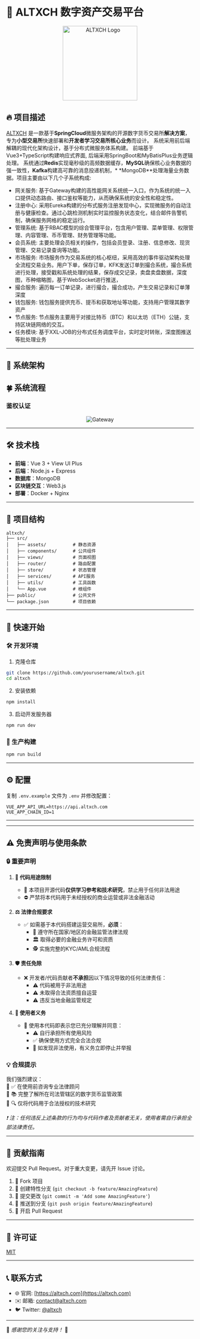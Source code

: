 # 📌 ALTXCH 数字资产交易平台

<p align="center">
  <img src="doc/imgs/logo.png" alt="ALTXCH Logo" width="200">
</p>

## 🔥 项目描述
 
<a href="http://altxch.com">ALTXCH</a> 是一款基于**SpringCloud**微服务架构的开源数字货币交易所**解决方案**，专为**小型交易所**快速部署和**开发者学习交易所核心业务**而设计。
系统采用前后端解耦的现代化架构设计，基于分布式微服务体系构建。 前端基于Vue3+TypeScript构建响应式界面, 后端采用SpringBoot和MyBatisPlus业务逻辑处理。 系统通过**Redis**实现毫秒级的高频数据缓存，**MySQL**确保核心业务数据的强一致性，**Kafka**构建高可靠的消息投递机制，*
*MongoDB**处理海量业务数据。项目主要由以下几个子系统构成:
- 网关服务: 基于Gateway构建的高性能网关系统统一入口，作为系统的统一入口提供动态路由、接口鉴权等能力，从而确保系统的安全性和稳定性。
- 注册中心: 采用Eureka构建的分布式服务注册发现中心，实现微服务的自动注册与健康检查。通过心跳检测机制实时监控服务状态变化，结合邮件告警机制，确保服务网格的稳定运行。
- 管理系统: 基于RBAC模型的综合管理平台，包含用户管理、菜单管理、权限管理、内容管理、币币管理、财务管理等功能。
- 会员系统: 主要处理会员相关的操作，包括会员登录、注册、信息修改、现货管理、交易记录查询等功能。
- 市场服务: 市场服务作为交易系统的核心枢纽，采用高效的事件驱动架构处理全流程交易业务。用户下单，保存订单，KFK发送订单到撮合系统，撮合系统进行处理，接受戳和系统处理的结果，保存成交记录，卖盘卖盘数据，深度图，币种缩略图，基于WebSocket进行推送， 
- 撮合服务: 遍历每一订单记录，进行撮合，撮合成功，产生交易记录和订单薄深度
- 钱包服务: 钱包服务提供充币、提币和获取地址等功能，支持用户管理其数字资产
- 节点服务: 节点服务主要用于对接比特币（BTC）和以太坊（ETH）公链，支持区块链网络的交互。
- 任务模块: 基于XXL-JOB的分布式任务调度平台，实时定时转账，深度图推送等批处理业务

---

## 🚀 系统架构


## 🍀 系统流程

### 鉴权认证
<p align="center">
  <img src="doc/imgs/gateway.png" alt="Gateway">
</p>



---

## 🛠️ 技术栈

- **前端**：Vue 3 + View UI Plus
- **后端**：Node.js + Express
- **数据库**：MongoDB
- **区块链交互**：Web3.js
- **部署**：Docker + Nginx

---

## 📂 项目结构

```
altxch/
├── src/
│   ├── assets/          # 静态资源
│   ├── components/      # 公共组件
│   ├── views/           # 页面视图
│   ├── router/          # 路由配置
│   ├── store/           # 状态管理
│   ├── services/        # API服务
│   ├── utils/           # 工具函数
│   └── App.vue          # 根组件
├── public/              # 公共文件
└── package.json         # 项目依赖
```

---

## 🏁 快速开始

### 🛠️ 开发环境

1. 克隆仓库

```bash
git clone https://github.com/yourusername/altxch.git
cd altxch
```

2. 安装依赖

```bash
npm install
```

3. 启动开发服务器

```bash
npm run dev
```

### 🚀 生产构建

```bash
npm run build
```

---

## ⚙️ 配置

复制 `.env.example` 文件为 `.env` 并修改配置：

```env
VUE_APP_API_URL=https://api.altxch.com
VUE_APP_CHAIN_ID=1
```

---

---

## ⚠️ 免责声明与使用条款

### 🔒 重要声明

1. **📜 代码用途限制**
    - 🚫 本项目开源代码**仅供学习参考和技术研究**，禁止用于任何非法用途
    - ⛔ 严禁将本代码用于未经授权的商业运营或非法金融活动

2. **⚖️ 法律合规要求**
    - ✅ 如需基于本代码搭建运营交易所，**必须**：
        - 📑 遵守所在国家/地区的金融监管法律法规
        - 🏛️ 取得必要的金融业务许可和资质
        - 🕵️ 实施完整的KYC/AML合规流程

3. **🛡️ 责任免除**
    - ❌ 开发者/代码贡献者**不承担**因以下情况导致的任何法律责任：
        - ⚠️ 代码被用于非法用途
        - ⚠️ 未取得合法资质擅自运营
        - ⚠️ 违反当地金融监管规定

4. **👤 使用者义务**
    - 🤝 使用本代码即表示您已充分理解并同意：
        - ⚠️ 自行承担所有使用风险
        - ✅ 确保使用方式完全合法合规
        - 🚨 如发现非法使用，有义务立即停止并举报

### 💡 合规提示

我们强烈建议：  
🔹 ✅ 在使用前咨询专业法律顾问  
🔹 📚 完整了解所在司法管辖区的数字货币监管政策  
🔹 🔍 仅将代码用于合法授权的技术研究

*❗ 注：任何违反上述条款的行为均与代码作者及贡献者无关，使用者需自行承担全部法律责任。*

---

## 🤝 贡献指南

欢迎提交 Pull Request。对于重大变更，请先开 Issue 讨论。

1. 🍴 Fork 项目
2. 🌿 创建特性分支 (`git checkout -b feature/AmazingFeature`)
3. 💾 提交更改 (`git commit -m 'Add some AmazingFeature'`)
4. 🚀 推送到分支 (`git push origin feature/AmazingFeature`)
5. 🔄 开启 Pull Request

---

## 📜 许可证

[MIT](https://choosealicense.com/licenses/mit/)

---

## 📞 联系方式

- 🌐 官网: [https://altxch.com](https://altxch.com)
- ✉️ 邮箱: contact@altxch.com
- 🐦 Twitter: [@altxch](https://twitter.com/altxch)

---

💖 *感谢您的关注与支持！* 💖